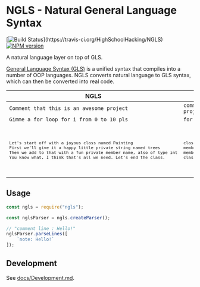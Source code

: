 # NGLS - Natural General Language Syntax

[![Build Status](https://travis-ci.org/HighSchoolHacking/NGLS.svg?)](https://travis-ci.org/HighSchoolHacking/NGLS)
[![NPM version](https://badge.fury.io/js/ngls.svg)](http://badge.fury.io/js/ngls)

A natural language layer on top of GLS.

[General Language Syntax (GLS)](https://github.com/highschoolhacking/gls) is a unified syntax that compiles into a number of OOP languages.
NGLS converts natural language to GLS syntax, which can then be converted into real code.

<table>
    <thead>
        <th>NGLS</th>
        <th>GLS</th>
    </thead>
    <tbody>
        <tr>
            <td><code>Comment that this is an awesome project</code></td>
            <td><code>comment line : This is an awesome project</code></td>
        </tr>
        <tr>
            <td><code>Gimme a for loop for i from 0 to 10 pls</code></td>
            <td><code>for numbers start : i number 0 10</code></td>
        </tr>
        <tr>
            <td>
                <code>
                    <pre>Let's start off with a joyous class named Painting
First we'll give it a happy little private string named trees
Then we add to that with a fun private member name, also of type int
You know what, I think that's all we need. Let's end the class.</pre>
                </code>
            </td>
            <td>
                <code>
                    <pre>class start : Painting
member variable declare : private trees string
member variable declare : private name string
class end</pre>
                </code>
            </td>
        </tr>
    </tbody>
</table>


## Usage

```javascript
const ngls = require("ngls");

const nglsParser = ngls.createParser();

// "comment line : Hello!"
nglsParser.parseLines([
    `note: Hello!`
]);
```

## Development

See [docs/Development.md](./docs/Development.md).
